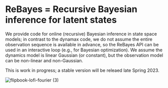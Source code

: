 # ReBayes = Recursive Bayesian inference for latent states

We provide code for online (recursive) Bayesian inference in state space models;
in contrast to the dynamax code, we do not assume the entire observation sequence is available in advance,
so the ReBayes API can be used in an interactive loop (e.g., for Bayesian optimization).
We assume the dynamics model is linear Gaussian (or constant),
but the observation model can be non-linear and non-Gaussian.

This is work in progress; a stable version will be releaed late Spring 2023.

![flipbook-lofi-fourier (3)](https://user-images.githubusercontent.com/4108759/229059244-7de86845-e92d-44c6-905b-3f4d8f6d59a6.png)
